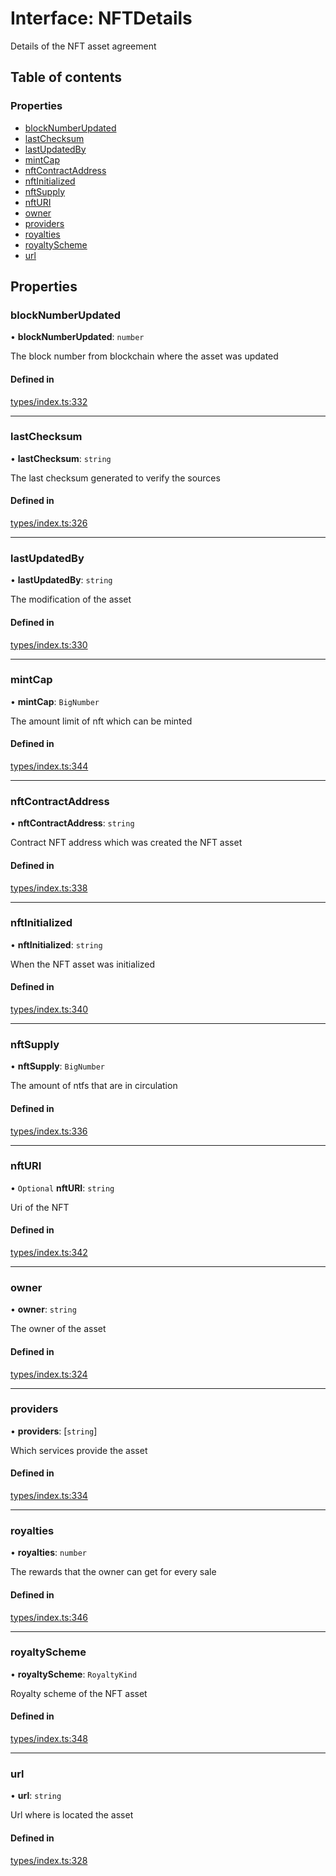 # Interface: NFTDetails

Details of the NFT asset agreement

## Table of contents

### Properties

- [blockNumberUpdated](NFTDetails.md#blocknumberupdated)
- [lastChecksum](NFTDetails.md#lastchecksum)
- [lastUpdatedBy](NFTDetails.md#lastupdatedby)
- [mintCap](NFTDetails.md#mintcap)
- [nftContractAddress](NFTDetails.md#nftcontractaddress)
- [nftInitialized](NFTDetails.md#nftinitialized)
- [nftSupply](NFTDetails.md#nftsupply)
- [nftURI](NFTDetails.md#nfturi)
- [owner](NFTDetails.md#owner)
- [providers](NFTDetails.md#providers)
- [royalties](NFTDetails.md#royalties)
- [royaltyScheme](NFTDetails.md#royaltyscheme)
- [url](NFTDetails.md#url)

## Properties

### blockNumberUpdated

• **blockNumberUpdated**: `number`

The block number from blockchain where the asset was updated

#### Defined in

[types/index.ts:332](https://github.com/nevermined-io/react-components/blob/109ddcb/catalog/src/types/index.ts#L332)

___

### lastChecksum

• **lastChecksum**: `string`

The last checksum generated to verify the sources

#### Defined in

[types/index.ts:326](https://github.com/nevermined-io/react-components/blob/109ddcb/catalog/src/types/index.ts#L326)

___

### lastUpdatedBy

• **lastUpdatedBy**: `string`

The modification of the asset

#### Defined in

[types/index.ts:330](https://github.com/nevermined-io/react-components/blob/109ddcb/catalog/src/types/index.ts#L330)

___

### mintCap

• **mintCap**: `BigNumber`

The amount limit of nft which can be minted

#### Defined in

[types/index.ts:344](https://github.com/nevermined-io/react-components/blob/109ddcb/catalog/src/types/index.ts#L344)

___

### nftContractAddress

• **nftContractAddress**: `string`

Contract NFT address which was created the NFT asset

#### Defined in

[types/index.ts:338](https://github.com/nevermined-io/react-components/blob/109ddcb/catalog/src/types/index.ts#L338)

___

### nftInitialized

• **nftInitialized**: `string`

When the NFT asset was initialized

#### Defined in

[types/index.ts:340](https://github.com/nevermined-io/react-components/blob/109ddcb/catalog/src/types/index.ts#L340)

___

### nftSupply

• **nftSupply**: `BigNumber`

The amount of ntfs that are in circulation

#### Defined in

[types/index.ts:336](https://github.com/nevermined-io/react-components/blob/109ddcb/catalog/src/types/index.ts#L336)

___

### nftURI

• `Optional` **nftURI**: `string`

Uri of the NFT

#### Defined in

[types/index.ts:342](https://github.com/nevermined-io/react-components/blob/109ddcb/catalog/src/types/index.ts#L342)

___

### owner

• **owner**: `string`

The owner of the asset

#### Defined in

[types/index.ts:324](https://github.com/nevermined-io/react-components/blob/109ddcb/catalog/src/types/index.ts#L324)

___

### providers

• **providers**: [`string`]

Which services provide the asset

#### Defined in

[types/index.ts:334](https://github.com/nevermined-io/react-components/blob/109ddcb/catalog/src/types/index.ts#L334)

___

### royalties

• **royalties**: `number`

The rewards that the owner can get for every sale

#### Defined in

[types/index.ts:346](https://github.com/nevermined-io/react-components/blob/109ddcb/catalog/src/types/index.ts#L346)

___

### royaltyScheme

• **royaltyScheme**: `RoyaltyKind`

Royalty scheme of the NFT asset

#### Defined in

[types/index.ts:348](https://github.com/nevermined-io/react-components/blob/109ddcb/catalog/src/types/index.ts#L348)

___

### url

• **url**: `string`

Url where is located the asset

#### Defined in

[types/index.ts:328](https://github.com/nevermined-io/react-components/blob/109ddcb/catalog/src/types/index.ts#L328)
